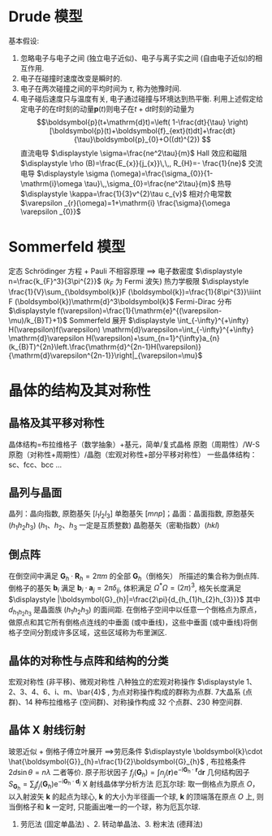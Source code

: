 # **Drude 模型**
基本假设:
1. 忽略电子与电子之间 (独立电子近似)、电子与离子实之间 (自由电子近似)的相互作用.
2. 电子在碰撞时速度改变是瞬时的.
3. 电子在两次碰撞之间的平均时间为 $\displaystyle \tau$, 称为弛豫时间.
4. 电子碰后速度只与温度有关, 电子通过碰撞与环境达到热平衡.
利用上述假定给定电子的在$t$时刻的动量$\boldsymbol{p}(t)$则电子在$t+\mathrm{d}t$时刻的动量为
$$\boldsymbol{p}(t+\mathrm{d}t)=\left(  1-\frac{dt}{\tau} \right)[\boldsymbol{p}(t)+\boldsymbol{f}_{ext}(t)dt]+\frac{dt}{\tau}\boldsymbol{p}_{0}+O((dt)^{2})  $$
直流电导 $\displaystyle \sigma=\frac{ne^2\tau}{m}$ Hall 效应和磁阻 $\displaystyle \rho (B)=\frac{E_{x}}{j_{x}}\,\,, R_{H}=- \frac{1}{ne}$ 
交流电导 $\displaystyle \sigma (\omega)=\frac{\sigma_{0}}{1-\mathrm{i}\omega \tau}\,,\sigma_{0}=\frac{ne^2\tau}{m}$ 热导 $\displaystyle \kappa=\frac{1}{3}v^{2}\tau c_{v}$
相对介电常数 $\varepsilon _{r}(\omega)=1+\mathrm{i} \frac{\sigma}{\omega \varepsilon _{0}}$
# **Sommerfeld 模型** 
定态 Schrödinger 方程 + Pauli 不相容原理 $\displaystyle \implies$ 电子数密度 $\displaystyle n=\frac{k_{F}^3}{3\pi^{2}}$ ($\displaystyle k_{F}$ 为 Fermi 波矢)
热力学极限 $\displaystyle \frac{1}{V}\sum_{\boldsymbol{k}}F (\boldsymbol{k})=\frac{1}{8\pi^{3}}\iiint F (\boldsymbol{k})\mathrm{d}^3\boldsymbol{k}$
Fermi-Dirac 分布 $\displaystyle f(\varepsilon)=\frac{1}{\mathrm{e}^{(\varepsilon-\mu)/k_{B}T}+1}$
Sommerfeld 展开 $\displaystyle \int_{-\infty}^{+\infty} H(\varepsilon)f(\varepsilon) \mathrm{d}\varepsilon=\int_{-\infty}^{+\infty} \mathrm{d}\varepsilon H(\varepsilon)+\sum_{n=1}^{\infty}a_{n}(k_{B}T)^{2n}\left.\frac{\mathrm{d}^{2n-1}H(\varepsilon)}{\mathrm{d}\varepsilon^{2n-1}}\right|_{\varepsilon=\mu}$
# **晶体的结构及其对称性**
## 晶格及其平移对称性
晶体结构=布拉维格子（数学抽象）+基元，简单/复式晶格
原胞（周期性）/W-S 原胞（对称性+周期性）/晶胞（宏观对称性+部分平移对称性）
一些晶体结构：sc、fcc、bcc ...
## 晶列与晶面
晶列：晶向指数, 原胞基矢 $\displaystyle [l_{1}l_{2}l_{3}]$ 单胞基矢 $\displaystyle [mnp]$；晶面：晶面指数, 原胞基矢 $\displaystyle (h_{1}h_{2}h_{3})$ ($\displaystyle h_{1}、h_{2}、h_{3}$ 一定是互质整数) 晶胞基矢（密勒指数）$\displaystyle (hkl)$
## 倒点阵
在倒空间中满足 $\displaystyle \boldsymbol{G}_{h}\cdot \boldsymbol{R}_{h}=2\pi m$ 的全部 $\displaystyle \boldsymbol{G}_{h}$（倒格矢） 所描述的集合称为倒点阵.
倒格子的基矢 $\displaystyle \boldsymbol{b}_{i}$ 满足 $\displaystyle \boldsymbol{b}_{i}\cdot \boldsymbol{a}_{j}=2\pi \delta_{ij}$, 体积满足 $\displaystyle \Omega^*\Omega=(2\pi)^3$, 格矢长度满足 $\displaystyle |\boldsymbol{G}_{h}|=\frac{2\pi}{d_{h_{1}h_{2}h_{3}}}$ 其中 $\displaystyle d_{h_{1}h_{2}h_{3}}$ 是晶面族 $\displaystyle (h_{1}h_{2}h_{3})$ 的面间距.
在倒格子空间中以任意一个倒格点为原点，做原点和其它所有倒格点连线的中垂面 (或中垂线)，这些中垂面 (或中垂线)将倒格子空间分割成许多区域，这些区域称为布里渊区.
## 晶体的对称性与点阵和结构的分类
宏观对称性 (非平移)、微观对称性
八种独立的宏观对称操作 $\displaystyle 1、2、3、4、6、i、m、\bar{4}$ , 为点对称操作构成的群称为点群.
7大晶系 (点群)、14 种布拉维格子 (空间群)、对称操作构成 32 个点群、230 种空间群.
## 晶体 X 射线衍射
玻恩近似 + 倒格子傅立叶展开 $\displaystyle \implies$劳厄条件 $\displaystyle \boldsymbol{k}\cdot \hat{\boldsymbol{G}}_{h}=\frac{1}{2}\boldsymbol{G}_{h}$ , 布拉格条件 $\displaystyle 2d \sin \theta=n \lambda$ 二者等价.
原子形状因子 $\displaystyle f_{j}(\boldsymbol{G}_{h})=\int n_{j}(\boldsymbol{r})\mathrm{e}^{-\mathrm{i} \boldsymbol{G}_{h}\cdot \boldsymbol{r}}\mathrm{d}\boldsymbol{r}$
几何结构因子 $\displaystyle S_{\boldsymbol{G}_{h}}=\sum_{j}f_{j}(\boldsymbol{G}_{h})\mathrm{e}^{-\mathrm{i}\boldsymbol{G}_{h}\cdot \boldsymbol{d}_{j}}$
X 射线晶体学分析方法
厄瓦尔球: 取一倒格点为原点 $O$，以入射波矢 $\displaystyle \boldsymbol{k}$ 的起点为球心, $\boldsymbol{k}$ 的大小为半径画一个球,  $\displaystyle \boldsymbol{k}$ 的顶端落在原点 $O$ 上, 则当倒格子和 $\displaystyle \boldsymbol{k}$ 一定时, 只能画出唯一的一个球，称为厄瓦尔球.
1. 劳厄法 (固定单晶法) 、2. 转动单晶法、3. 粉末法 (德拜法)
